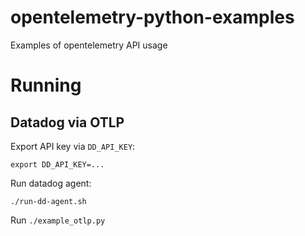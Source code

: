 # opentelemetry-python-examples
Examples of opentelemetry API usage

# Running

## Datadog via OTLP

Export API key via `DD_API_KEY`:

```
export DD_API_KEY=...
```

Run datadog agent:

```
./run-dd-agent.sh
```

Run `./example_otlp.py`
